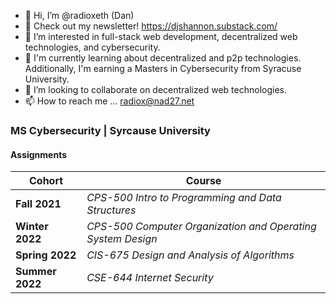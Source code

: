 - 👋 Hi, I’m @radioxeth (Dan)
- 🧾 Check out my newsletter! https://djshannon.substack.com/
- 👀 I’m interested in full-stack web development, decentralized web technologies, and cybersecurity.
- 🌱 I'm currently learning about decentralized and p2p technologies. Additionally, I'm earning a Masters in Cybersecurity from Syracuse University.
- 💞️ I’m looking to collaborate on decentralized web technologies.
- 📫 How to reach me ... radiox@nad27.net

<!---
radioxeth/radioxeth is a ✨ special ✨ repository because its `README.md` (this file) appears on your GitHub profile.
You can click the Preview link to take a look at your changes.
--->
### MS Cybersecurity | Syrcause University
#### Assignments

|Cohort|Course|
|---|---|
|**Fall 2021**|*CPS-500 Intro to Programming and Data Structures*|
|**Winter 2022**|*CPS-500 Computer Organization and Operating System Design*|
|**Spring 2022**|*CIS-675 Design and Analysis of Algorithms*|
|**Summer 2022**|*CSE-644 Internet Security*|
